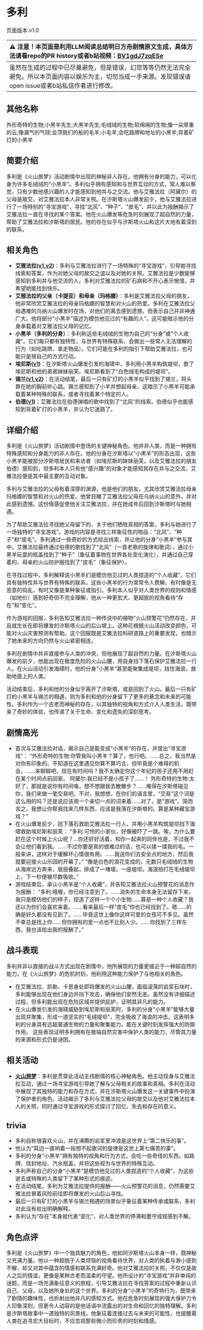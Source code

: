 # 多利
页面版本:v1.0
 

| :warning: 注意！本页面是利用LLM阅读总结明日方舟剧情原文生成，具体方法请看repo的PR history或者b站视频：[BV1gdJ7zqESe](https://www.bilibili.com/video/BV1gdJ7zqESe/)         |
|:----------------------------|
| 虽然在生成的过程中已尽量避免，但是错误，幻觉等等仍然无法完全避免。所以本页面内容以娱乐为主，切勿当成一手来源。发现错误请open issue或者b站私信作者进行修改。|



## 其他名称
外形奇特的生物;小黑羊先生;大黑羊先生;毛绒绒的生物;软绵绵的生物;像一朵厚重的云;像漏气的气球;会顶我们的船的毛羊;小毛羊;会吃路牌和地址的小黑羊;背着矿灯的小黑羊
## 简要介绍
多利是《火山旅梦》活动剧情中出现的神秘非人存在。他拥有分身的能力，可以化身为许多毛绒绒的“小黑羊”。多利似乎拥有感知和与世界互动的方式，常人难以察觉，只有少数他感兴趣的人才能感知到他并与之交流。他与艾雅法拉（阿黛尔）的父母是故交，对艾雅法拉本人非常关照。在汐斯塔火山爆发前夕，他与艾雅法拉进行了一场特别的“寻宝游戏”，寻找“北风”、“种子”、“皮毛”，并以此为报酬揭示了艾雅法拉一直在寻找的某个答案。他在火山爆发等危急时刻展现了超自然的力量，帮助了艾雅法拉和汐斯塔的居民。他的存在似乎与汐斯塔火山和这片大地有着深刻的联系。
## 相关角色
-   **艾雅法拉([v1](char_180_amgoat.md),[v2](../char_v3/char_180_amgoat.md))**：多利与艾雅法拉进行了一场特殊的“寻宝游戏”，引导她寻找线索和答案，作为对她父母的故交之谊以及对她的关照。艾雅法拉是少数能够感知到多利并与他交流的人。多利对艾雅法拉的矿石病和不开心表示惋惜，并希望她能找到快乐。
-   **艾雅法拉的父亲（卡提亚）和母亲（玛格娜）**：多利是艾雅法拉父母的朋友，他非常欣赏艾雅法拉的母亲玛格娜的智慧和对火山的热爱。多利在艾雅法拉父母遇难的乌纳火山爆发时在场，对他们的离去感到遗憾，但表示自己并非神通广大。他将部分“小黑羊”描述为模仿他见过的“有趣的人”，这可能暗示他的分身承载着对艾雅法拉父母的记忆。
-   **小黑羊（多利的分身）**：多利称这些毛绒绒的生物为自己的“分身”或“个人收藏”。它们每只都有独特性，与世界有特殊联系，会做出一些常人无法理解的行为（如吃路牌、拿走物品）。它们可能在多利的指引下帮助艾雅法拉，也可能只是按自己的方式行动。
-   **埃尼斯([v1](extended_char_ai_ni_si.md))**：在汐斯塔火山爆发引发的海啸中，多利用小黑羊构筑堤坝，救了埃尼斯和他的弟弟妹妹丽芙。埃尼斯看到了“白色绒毛构成的堤坝”。
-   **锡兰([v1](char_348_ceylon.md),[v2](../char_v3/char_348_ceylon.md))**：在活动结尾，最后一只有矿灯的小黑羊似乎找到了锡兰，将头靠在她的胸前听心跳。锡兰感知到了小羊并想起母亲。这暗示了小黑羊可能承载着某种特殊的联系，或者寻找着某个特定的人。
-   **伯德([v1](extended_char_bo_de.md))**：艾雅法拉在伯德弹唱的歌中找到了“北风”的线索。伯德似乎也能感知到背着矿灯的小黑羊，并认为它迷路了。
## 详细介绍
多利是《火山旅梦》活动剧情中登场的关键神秘角色。他并非人类，而是一种拥有特殊感知和分身能力的非人存在。他的分身在汐斯塔以“小黑羊”的形态出现，这些小黑羊能被部分汐斯塔居民和来访者（如埃尼斯的妹妹丽芙，以及艾雅法拉的朋友伯德）感知到，但多利本人只有他“感兴趣”的对象才能感知其存在并与之交流，艾雅法拉便是其中最主要的互动对象。

多利与艾雅法拉的父母有着深厚的渊源，他是他们的朋友，尤其欣赏艾雅法拉母亲玛格娜的智慧和对火山的热爱。他曾目睹了艾雅法拉父母在乌纳火山的意外，并对此感到遗憾。这份情感促使他关注艾雅法拉，并在她成年后回到汐斯塔时与她相遇。

为了帮助艾雅法拉寻找她父母留下的、关于他们牺牲真相的答案，多利与她进行了一场独特的“寻宝游戏”。游戏的内容是寻找三样象征性的物品：“北风”、“种子”和“皮毛”。多利通过一些奇妙的方式给出线索，并让他的分身“小黑羊”参与其中。艾雅法拉最终通过伯德的歌找到了“北风”（一首老歌的旋律和歌词），通过小黑羊玩耍的瓶盖找到了“种子”（象征着事物在世界各处变化演化），并通过自己穿着的、母亲的火山防护服找到了“皮毛”（象征保护）。

在寻找过程中，多利解释说小黑羊们是模仿他见过的人类捏造的“个人收藏”，它们具有独特性并与世界有特殊的联系。这些小黑羊的行为常常令人费解，有时像是无恶意的捣乱，有时又像是某种象征或指引。多利本人似乎对人类世界的规则和情感（如地价）感到好奇但不完全理解，他从一种更宏大、更超脱的视角看待“存在”和“变化”。

作为游戏的回报，多利告知艾雅法拉一种传说中的植物“火山预警花”仍然存在，并且就生长在即将爆发的汐斯塔火山的后山坡上。这种花根据火山活动改变颜色，可能对火山灾害预测有帮助。这个回报既是艾雅法拉科研道路上的重要发现，也暗示了她未来的方向仍然与火山紧密相连。

多利在剧情中并非直接参与人类的冲突，但他展现了超自然的力量。在汐斯塔火山爆发的前夕，他能出现在极度危险的火山山腰，用自身挡下落石保护艾雅法拉一行人。在火山活动引发海啸时，他的分身“小黑羊”甚至能聚集成堤坝，挡住海浪，救助地面上的人类。

活动结束后，多利和他的分身似乎离开了汐斯塔，或是回到了火山。最后一只有矿灯的小黑羊与锡兰的相遇，则为多利和他的分身留下了更多的悬念和未来的可能性。多利作为一个古老而神秘的存在，以其独特的视角和方式介入人类生活，既带来了奇妙的体验，也传递了关于生命、变化和遗失的深刻思考。
## 剧情高光
- 首次与艾雅法拉对话，揭示自己是能变成“小黑羊”的存在，并提出“寻宝游戏”：
    “外形奇特的生物:你管我叫小黑羊？算了，也行吧。......总之，我当然是对你有印象的。不知道在这里遇见你算不算巧合，但毕竟是个难得的机会。......来聊聊吧，现在有时间吗？我不太确定你这个年纪的孩子还用不用赶在某个时间点前回家。
    阿黛尔:我已经不是小孩子了......！
    外形奇特的生物:太好了，那就是说你有时间咯，想不想跟我去散散步？......难得在汐斯塔碰见你，我们来做一笔交易吧。不对，我想想，在你们的语言里，“交易”这个词是这么用的吗？还是说应该用一个亲切一点的词来着......对了，是“游戏”。简而言之，我想让你帮我找来几样东西，应该是我落在汐斯塔的。算是某种藏宝游戏？”
- 在火山爆发前夕，挡下落石救助艾雅法拉一行人，并用小黑羊构筑堤坝挡下海啸救助埃尼斯和丽芙：
    “多利:可怜的小家伙，好像被吓了一跳。唉，为什么要赶在这个时候上火山呢？...你还好好活着，和你一起来的同伴也是，不过我不会让他们看到我。......不过你要是真的很难过的话，也可以揉一揉我的毛。一般来讲，这样对于缓解坏心情很有用。......我送你们去安全点的地方，然后我就要迎接火山乐园的开幕了。”
    “像是白色的浪花变成的，无数只毛绒绒的生物从海岸远方奔来，层层叠起，排成了一堵墙，一座堤坝。海浪拍打在毛绒堤坝上，下一秒便被尽数吸收。”
- 游戏结束后，承认小黑羊是“个人收藏”，并告知艾雅法拉火山预警花的消息作为报酬：
    “多利:哦喔，你已经注意到了。......消失的生命本身无法留存下来，我只是模仿他们的样子，捏造了这样一个个小生物......算是一种个人收藏？我还以为你们会喜欢来着。......看来最后一样“皮毛”你也已经找到了。嗯......的确是好久都没有见到了。......毕竟这世上像你这样可爱的女孩可不多见。虽然不幸总是找上你......但你拥有的爱一点也不比别人少。......你找到了三样东西，我也该给出我的报酬了。”
## 战斗表现
多利并非以直接的战斗方式出现在剧情中，他所展现的力量更接近于一种超自然的能力。在《火山旅梦》的危机时刻，他利用这种能力保护了与他相关的角色。
- 在艾雅法拉、凯勒、卡恩身处即将爆发的火山山腰，面临滚落的岩浆石块时，多利能够出现在他们身边并挡下攻击，确保他们安然无恙。虽然没有详细描述过程，但多利能出现在危险区域并提供庇护，证明其非凡的能力。
- 在火山爆发引发的海啸威胁到埃尼斯和丽芙时，多利的分身“小黑羊”能够大量出现并聚集，形成一道坚实的“毛绒堤坝”，完全吸收了海浪的冲击。这表明多利的分身具有远超普通生物的力量和聚集能力，能在关键时刻发挥强大的防御作用。
这些表现证明多利拥有在极端自然灾害中保护人类的能力，尽管其力量的来源和形式仍是谜团。
## 相关活动
-   **[火山旅梦](../stories/act27side.md)**：多利是贯穿此活动主线剧情的核心神秘角色。他主动现身与艾雅法拉互动，通过一场寻宝游戏引导她了解与父母相关的故事和真相。多利在活动中展现了其独特的能力和存在方式，并在汐斯塔火山爆发这一关键事件中扮演了保护者的角色。活动揭示了多利与艾雅法拉父母的故交以及他对艾雅法拉本人的关照，同时通过寻宝游戏的形式探讨了回忆、失去和存在的意义。
## trivia
- 多利自称很喜欢火山，并在沸腾的岩浆里冲浪是这世界上“第二快乐的事”。
- 他认为“耳边一直响着一段想不起歌词的旋律是这世上第七痛苦的事”。
- 多利的分身“小黑羊”拥有独特的视角和行为方式，会吃一些奇怪的东西，如路牌、信封地址、汽水瓶盖，并将这些视为与世界的特殊互动。
- 多利声称自己的分身“小黑羊”是模仿他见过的人类捏造的“个人收藏”，为这些逝去或特殊的人类留下了某种形式的痕迹。
- 在活动结尾，多利为艾雅法拉提供的报酬——火山预警花的消息，仍然需要艾雅法拉冒着风险前往即将爆发的火山后山寻找。
- 最后一只有矿灯的小黑羊与锡兰相遇的场景似乎象征着某种传承或联系，多利对此没有给出明确解释。
- 多利认为“存在”本身就代表“变化”，对人类世界的停滞和墨守成规感到不解。
## 角色点评
多利是《火山旅梦》中一个独具魅力的角色，他如同汐斯塔火山本身一样，既神秘又充满力量。他以一种超脱于人类烦恼的视角看待世界，对人类的执着与渺小感到不解，却又对其中蕴含的情感和联系充满好奇。他对艾雅法拉的关照，不仅仅是故人之后的情谊，更像是某种古老而温柔的守望。他所设计的“寻宝游戏”并非单纯的谜题，而是一场充满象征意义的旅程，引导艾雅法拉在寻找答案的过程中重新认识自己、父母，以及她所身处的这个世界。多利的分身“小黑羊”的奇特行为，既带来了剧情的趣味性，也折射出他非凡的感知方式。他在危急时刻展现的强大保护力令人印象深刻，但更令人动容的是他话语中流露出的对生命和回忆的独特理解。多利是汐斯塔故事中一道独特的风景线，他象征着连接过去与未来的可能性，也提醒着人类在追寻宏大目标时，不应忽视那些微小而珍贵的时刻和情感。